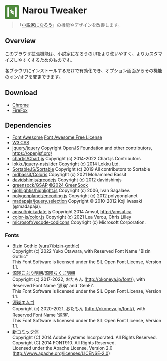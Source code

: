 # <img src="app/assets/icons/icon.png" width="45" align="left" style="margin-right: 10px"> Narou Tweaker

> 「[小説家になろう](https://syosetu.com/)」の機能やデザインを改善します。

## Overview
このブラウザ拡張機能は、小説家になろうのUIをより使いやすく、よりカスタマイズしやすくするためのものです。

各ブラウザにインストールするだけで有効化でき、オプション画面からその機能のオン/オフを変更できます。

## Download
* [Chrome](https://chromewebstore.google.com/detail/ihenjmpgnkmihnoogkokhgboafifphlp)
* [FireFox](https://addons.mozilla.org/ja/firefox/addon/narou-tweaker/)

## Dependencies
* [Font Awesome](https://fontawesome.com/) [Font Awesome Free License](https://fontawesome.com/license/free)
* [W3.CSS](https://www.w3schools.com/w3css/w3css_downloads.asp)
* [jquery/jquery](https://github.com/jquery/jquery) Copyright OpenJS Foundation and other contributors, https://openjsf.org/
* [chartjs/Chart.js](https://github.com/chartjs/Chart.js) Copyright (c) 2014-2022 Chart.js Contributors
* [lokku/jquery-nstslider](https://github.com/lokku/jquery-nstslider) Copyright (c) 2014 Lokku Ltd.
* [SortableJS/Sortable](https://github.com/SortableJS/Sortable) Copyright (c) 2019 All contributors to Sortable
* [mdbassit/Coloris](https://github.com/mdbassit/Coloris) Copyright (c) 2021 Mohammed Bassit
* [davidshimjs/qrcodejs](https://github.com/davidshimjs/qrcodejs) Copyright (c) 2012 davidshimjs
* [greensock/GSAP](https://github.com/greensock/GSAP) [©2024 GreenSock](https://gsap.com/licensing/)
* [highlightjs/highlight.js](https://github.com/highlightjs/highlight.js) Copyright (c) 2006, Ivan Sagalaev.
* [polygonplanet/encoding.js](https://github.com/polygonplanet/encoding.js) Copyright (c) 2012 polygonplanet
* [madapaja/jquery.selection](https://github.com/madapaja/jquery.selection) Copyright © 2010-2012 Koji Iwasaki (@madapaja).
* [amsul/pickadate.js](https://github.com/amsul/pickadate.js) Copyright 2014 Amsul, http://amsul.ca
* [color-js/color.js](https://github.com/color-js/color.js) Copyright (c) 2021 Lea Verou, Chris Lilley
* [microsoft/vscode-codicons](https://github.com/microsoft/vscode-codicons) Copyright (c) Microsoft Corporation.

### Fonts
* Bizin Gothic ([yuru7/bizin-gothic](https://github.com/yuru7/bizin-gothic))<br>Copyright (c) 2022 Yuko Otawara, with Reserved Font Name "Bizin Gothic"<br>This Font Software is licensed under the SIL Open Font License, Version 1.1.
* [源暎こぶり明朝](https://okoneya.jp/font/genei-koburimin.html)/[源暎ちくご明朝](https://okoneya.jp/font/genei-chikumin.html)<br>Copyright (c) 2017-2022, おたもん (http://okoneya.jp/font/), with Reserved Font Name '源暎' and 'GenEi'.<br>This Font Software is licensed under the SIL Open Font License, Version 1.1.
* [源暎エムゴ](https://okoneya.jp/font/genei-m-gothic.html)<br>Copyright (c) 2020-2021, おたもん (http://okoneya.jp/font/), with Reserved Font Name '源暎'.<br>This Font Software is licensed under the SIL Open Font License, Version 1.1.
* [新コミック体](https://www.font910.jp/font-list/conposite-comic.html)<br>Copyright (C) 2014 Adobe Systems Incorporated. All Rights Reserved.<br>Copyright (C) 2014 FONT910. All Rights Reserved.<br>Licensed under the Apache License, Version 2.0 (http://www.apache.org/licenses/LICENSE-2.0)
